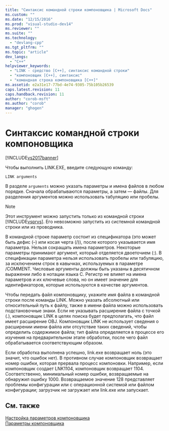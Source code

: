 ```yaml
---
title: "Синтаксис командной строки компоновщика | Microsoft Docs"
ms.custom: ""
ms.date: "12/15/2016"
ms.prod: "visual-studio-dev14"
ms.reviewer: ""
ms.suite: ""
ms.technology: 
  - "devlang-cpp"
ms.tgt_pltfrm: ""
ms.topic: "article"
dev_langs: 
  - "C++"
helpviewer_keywords: 
  - "LINK - средство [C++], синтаксис командной строки"
  - "компоновщик [C++], синтаксис"
  - "командная строка компоновщика [C++]"
ms.assetid: e2a31e17-77bd-4e74-9305-75b105b26539
caps.latest.revision: 11
caps.handback.revision: 11
author: "corob-msft"
ms.author: "corob"
manager: "ghogen"
---
```

# Синтаксис командной строки компоновщика
[!INCLUDE[vs2017banner](../../assembler/inline/includes/vs2017banner.md)]

Чтобы выполнить LINK.EXE, введите следующую команду:  
  
```  
LINK arguments  
```  
  
 В разделе `arguments` можно указать параметры и имена файлов в любом порядке.  Сначала обрабатываются параметры, а затем — файлы.  Для разделения аргументов можно использовать табуляцию или пробелы.  
  
> [!NOTE]
>  Этот инструмент можно запустить только из командной строки [!INCLUDE[vsprvs](../../assembler/masm/includes/vsprvs_md.md)].  Его невозможно запустить из системной командной строки или из проводника.  
  
 В командной строке параметр состоит из спецификатора \(это может быть дефис \(–\) или косая черта \(\/\)\), после которого указывается имя параметра.  Нельзя сокращать имена параметров.  Некоторые параметры принимают аргумент, который отделяется двоеточием \(:\).  В спецификации параметра нельзя использовать пробелы или табуляцию, за исключением строк в кавычках, используемых в параметре \/COMMENT.  Числовые аргументы должны быть указаны в десятичном выражении либо в нотации языка С.  Регистр не влияет на имена параметров и их ключевые слова, но он имеет значение для идентификаторов, которые используются в качестве аргументов.  
  
 Чтобы передать файл компоновщику, укажите имя файла в командной строки после команды LINK.  Можно указать абсолютный или относительный путь к файлу, также в имени файла можно использовать подстановочные знаки.  Если не указывать расширение файла с точкой \(.\), компоновщик LINK в целях поиска будет предполагать, что файл имеет расширение OBJ.  Компоновщик LINK не использует сведения о расширении имени файла или отсутствие таких сведений, чтобы определить содержимое файла; тип файла определяется в процессе его изучения на предварительном этапе обработки, после чего файл обрабатывается соответствующим образом.  
  
 Если обработка выполнена успешно, link.exe возвращает ноль \(это значит, что ошибок нет\).  В противном случае компоновщик возвращает номер ошибки, которая прервала процесс компоновки.  Например, если компоновщик создает LNK1104, компоновщик возвращает 1104.  Соответственно, минимальный номер ошибки, возвращаемые на обнаружил ошибку 1000.  Возвращаемое значение 128 представляет проблемы конфигурации или с операционной системой или файлом конфигурации; загрузчик не загружает или link.exe или запускает.  
  
## См. также  
 [Настройка параметров компоновщика](../../build/reference/setting-linker-options.md)   
 [Параметры компоновщика](../../build/reference/linker-options.md)